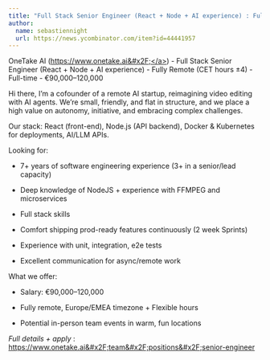 ```yaml
---
title: "Full Stack Senior Engineer (React + Node + AI experience) : Fully Remote (CET hours ±4)"
author:
  name: sebastiennight
  url: https://news.ycombinator.com/item?id=44441957
---
```

OneTake AI (<a href="https:&#x2F;&#x2F;www.onetake.ai&#x2F;" rel="nofollow">https:&#x2F;&#x2F;www.onetake.ai&#x2F;</a>) - Full Stack Senior Engineer (React + Node + AI experience) - Fully Remote (CET hours ±4) - Full-time - €90,000–120,000

Hi there, I’m a cofounder of a remote AI startup, reimagining video editing with AI agents. We’re small, friendly, and flat in structure, and we place a high value on autonomy, initiative, and embracing complex challenges.

Our stack: React (front-end), Node.js (API backend), Docker &amp; Kubernetes for deployments, AI&#x2F;LLM APIs.

Looking for:

- 7+ years of software engineering experience (3+ in a senior&#x2F;lead capacity)

- Deep knowledge of NodeJS + experience with FFMPEG and microservices

- Full stack skills

- Comfort shipping prod-ready features continuously (2 week Sprints)

- Experience with unit, integration, e2e tests

- Excellent communication for async&#x2F;remote work

What we offer:

- Salary: €90,000–120,000

- Fully remote, Europe&#x2F;EMEA timezone + Flexible hours

- Potential in-person team events in warm, fun locations

*Full details + apply* : <a href="https:&#x2F;&#x2F;www.onetake.ai&#x2F;team&#x2F;positions&#x2F;senior-engineer" rel="nofollow">https:&#x2F;&#x2F;www.onetake.ai&#x2F;team&#x2F;positions&#x2F;senior-engineer</a>
<JobApplication />
